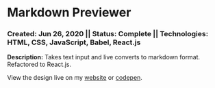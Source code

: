 # Markdown Previewer
### Created: Jun 26, 2020 || Status: Complete || Technologies: HTML, CSS, JavaScript, Babel, React.js

**Description:** Takes text input and live converts to markdown format. Refactored to React.js.

View the design live on my [website](tjonesdev.github.io/markdown-previewer_react) or [codepen](https://codepen.io/justkeepprogramming/pen/qBbXZVe).
